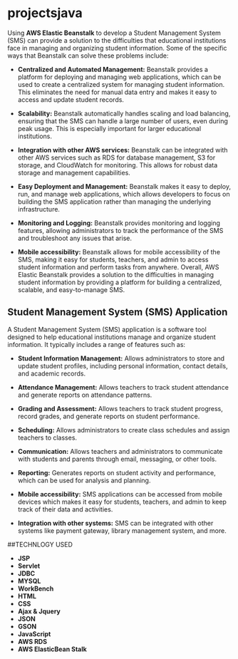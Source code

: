 # projectsjava

Using **AWS Elastic Beanstalk** to develop a Student Management System (SMS) can provide a solution to the difficulties that educational institutions face in managing and organizing student information. Some of the specific ways that Beanstalk can solve these problems include:

- **Centralized and Automated Management:** Beanstalk provides a platform for deploying and managing web applications, which can be used to create a centralized system for managing student information. This eliminates the need for manual data entry and makes it easy to access and update student records.
  
- **Scalability:** Beanstalk automatically handles scaling and load balancing, ensuring that the SMS can handle a large number of users, even during peak usage. This is especially important for larger educational institutions.
  
- **Integration with other AWS services:** Beanstalk can be integrated with other AWS services such as RDS for database management, S3 for storage, and CloudWatch for monitoring. This allows for robust data storage and management capabilities.

- **Easy Deployment and Management:** Beanstalk makes it easy to deploy, run, and manage web applications, which allows developers to focus on building the SMS application rather than managing the underlying infrastructure.
  
- **Monitoring and Logging:** Beanstalk provides monitoring and logging features, allowing administrators to track the performance of the SMS and troubleshoot any issues that arise.
  
- **Mobile accessibility:** Beanstalk allows for mobile accessibility of the SMS, making it easy for students, teachers, and admin to access student information and perform tasks from anywhere. Overall, AWS Elastic Beanstalk provides a solution to the difficulties in managing student information by providing a platform for building a centralized, scalable, and easy-to-manage SMS.

## Student Management System (SMS) Application

A Student Management System (SMS) application is a software tool designed to help educational institutions manage and organize student information. It typically includes a range of features such as:

- **Student Information Management:** Allows administrators to store and update student profiles, including personal information, contact details, and academic records.
  
- **Attendance Management:** Allows teachers to track student attendance and generate reports on attendance patterns.
  
- **Grading and Assessment:** Allows teachers to track student progress, record grades, and generate reports on student performance.
  
- **Scheduling:** Allows administrators to create class schedules and assign teachers to classes.
  
- **Communication:** Allows teachers and administrators to communicate with students and parents through email, messaging, or other tools.
  
- **Reporting:** Generates reports on student activity and performance, which can be used for analysis and planning.
  
- **Mobile accessibility:** SMS applications can be accessed from mobile devices which makes it easy for students, teachers, and admin to keep track of their data and activities.
  
- **Integration with other systems:** SMS can be integrated with other systems like payment gateway, library management system, and more.

##TECHNLOGY USED

- **JSP**
- **Servlet**
- **JDBC**
- **MYSQL**
- **WorkBench**
- **HTML**
- **CSS**
- **Ajax & Jquery**
- **JSON**
- **GSON**
- **JavaScript**
- **AWS RDS**
- **AWS ElasticBean Stalk**

